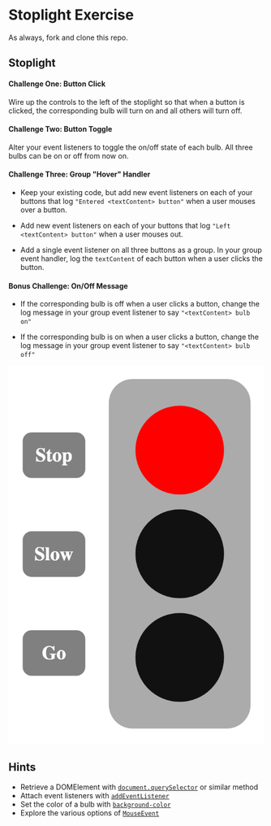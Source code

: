 # Stoplight Exercise

As always, fork and clone this repo.

## Stoplight

#### Challenge One: Button Click

Wire up the controls to the left of the stoplight so that when a button is clicked, the corresponding bulb will turn on and all others will turn off.

#### Challenge Two: Button Toggle

Alter your event listeners to toggle the on/off state of each bulb. All three bulbs can be on or off from now on.

#### Challenge Three: Group "Hover" Handler

* Keep your existing code, but add new event listeners on each of your buttons that log `"Entered <textContent> button"` when a user mouses over a button.

* Add new event listeners on each of your buttons that log `"Left <textContent> button"` when a user mouses out.

* Add a single event listener on all three buttons as a group. In your group event handler, log the `textContent` of each button when a user clicks the button.

#### Bonus Challenge: On/Off Message

* If the corresponding bulb is off when a user clicks a button, change the log message in your group event listener to say `"<textContent> bulb on"`

* If the corresponding bulb is on when a user clicks a button, change the log message in your group event listener to say `"<textContent> bulb off"`

![Screenshot of the stop bulb lit up](screenshot.png)

## Hints

* Retrieve a DOMElement with [`document.querySelector`](https://developer.mozilla.org/en-US/docs/Web/API/Document/querySelector) or similar method
* Attach event listeners with [`addEventListener`](https://developer.mozilla.org/en-US/docs/Web/API/EventTarget/addEventListener)
* Set the color of a bulb with [`background-color`](https://developer.mozilla.org/en-US/docs/Web/CSS/background-color)
* Explore the various options of [`MouseEvent`](https://developer.mozilla.org/en-US/docs/Web/API/MouseEvent)
